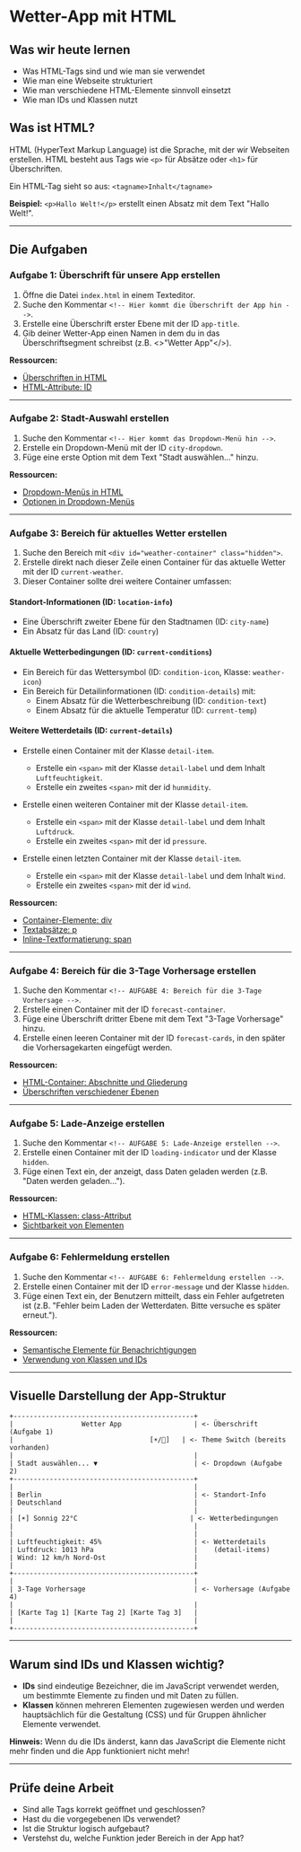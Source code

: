 # Wetter-App mit HTML

## Was wir heute lernen
- Was HTML-Tags sind und wie man sie verwendet
- Wie man eine Webseite strukturiert
- Wie man verschiedene HTML-Elemente sinnvoll einsetzt
- Wie man IDs und Klassen nutzt

## Was ist HTML?
HTML (HyperText Markup Language) ist die Sprache, mit der wir Webseiten erstellen. HTML besteht aus Tags wie `<p>` für Absätze oder `<h1>` für Überschriften.

Ein HTML-Tag sieht so aus: `<tagname>Inhalt</tagname>`

**Beispiel:** `<p>Hallo Welt!</p>` erstellt einen Absatz mit dem Text "Hallo Welt!".

---

## Die Aufgaben 

### Aufgabe 1: Überschrift für unsere App erstellen
1. Öffne die Datei `index.html` in einem Texteditor.
2. Suche den Kommentar `<!-- Hier kommt die Überschrift der App hin -->`.
3. Erstelle eine Überschrift erster Ebene mit der ID `app-title`.
4. Gib deiner Wetter-App einen Namen in dem du in das Überschriftsegment schreibst (z.B. <>"Wetter App"</>).

**Ressourcen:**
- [Überschriften in HTML](https://developer.mozilla.org/de/docs/Web/HTML/Element/Heading_Elements)
- [HTML-Attribute: ID](https://developer.mozilla.org/de/docs/Web/HTML/Global_attributes/id)

---

### Aufgabe 2: Stadt-Auswahl erstellen
1. Suche den Kommentar `<!-- Hier kommt das Dropdown-Menü hin -->`.
2. Erstelle ein Dropdown-Menü mit der ID `city-dropdown`.
3. Füge eine erste Option mit dem Text "Stadt auswählen..." hinzu.

**Ressourcen:**
- [Dropdown-Menüs in HTML](https://developer.mozilla.org/de/docs/Web/HTML/Element/select)
- [Optionen in Dropdown-Menüs](https://developer.mozilla.org/de/docs/Web/HTML/Element/option)

---

### Aufgabe 3: Bereich für aktuelles Wetter erstellen
1. Suche den Bereich mit `<div id="weather-container" class="hidden">`.
2. Erstelle direkt nach dieser Zeile einen Container für das aktuelle Wetter mit der ID `current-weather`.
3. Dieser Container sollte drei weitere Container umfassen:

#### Standort-Informationen (ID: `location-info`)
- Eine Überschrift zweiter Ebene für den Stadtnamen (ID: `city-name`)
- Ein Absatz für das Land (ID: `country`)

#### Aktuelle Wetterbedingungen (ID: `current-conditions`)
- Ein Bereich für das Wettersymbol (ID: `condition-icon`, Klasse: `weather-icon`)
- Ein Bereich für Detailinformationen (ID: `condition-details`) mit:
  - Einem Absatz für die Wetterbeschreibung (ID: `condition-text`)
  - Einem Absatz für die aktuelle Temperatur (ID: `current-temp`)

#### Weitere Wetterdetails (ID: `current-details`)
- Erstelle einen Container mit der Klasse `detail-item`.
  - Erstelle ein `<span>` mit der Klasse `detail-label` und dem Inhalt `Luftfeuchtigkeit`.
  - Erstelle ein zweites `<span>` mit der id `hunmidity`.  

- Erstelle einen weiteren Container mit der Klasse `detail-item`.
  - Erstelle ein `<span>` mit der Klasse `detail-label` und dem Inhalt `Luftdruck`.
  - Erstelle ein zweites `<span>` mit der id `pressure`.

- Erstelle einen letzten Container mit der Klasse `detail-item`.
  - Erstelle ein `<span>` mit der Klasse `detail-label` und dem Inhalt `Wind`.
  - Erstelle ein zweites `<span>` mit der id `wind`.

**Ressourcen:**
- [Container-Elemente: div](https://developer.mozilla.org/de/docs/Web/HTML/Element/div)
- [Textabsätze: p](https://developer.mozilla.org/de/docs/Web/HTML/Element/p)
- [Inline-Textformatierung: span](https://developer.mozilla.org/de/docs/Web/HTML/Element/span)

---

### Aufgabe 4: Bereich für die 3-Tage Vorhersage erstellen
1. Suche den Kommentar `<!-- AUFGABE 4: Bereich für die 3-Tage Vorhersage -->`.
2. Erstelle einen Container mit der ID `forecast-container`.
3. Füge eine Überschrift dritter Ebene mit dem Text "3-Tage Vorhersage" hinzu.
4. Erstelle einen leeren Container mit der ID `forecast-cards`, in den später die Vorhersagekarten eingefügt werden.

**Ressourcen:**
- [HTML-Container: Abschnitte und Gliederung](https://developer.mozilla.org/de/docs/Web/HTML/Element/section)
- [Überschriften verschiedener Ebenen](https://developer.mozilla.org/de/docs/Web/HTML/Element/Heading_Elements)

---

### Aufgabe 5: Lade-Anzeige erstellen
1. Suche den Kommentar `<!-- AUFGABE 5: Lade-Anzeige erstellen -->`.
2. Erstelle einen Container mit der ID `loading-indicator` und der Klasse `hidden`.
3. Füge einen Text ein, der anzeigt, dass Daten geladen werden (z.B. "Daten werden geladen...").

**Ressourcen:**
- [HTML-Klassen: class-Attribut](https://developer.mozilla.org/de/docs/Web/HTML/Global_attributes/class)
- [Sichtbarkeit von Elementen](https://developer.mozilla.org/de/docs/Web/CSS/visibility)

---

### Aufgabe 6: Fehlermeldung erstellen
1. Suche den Kommentar `<!-- AUFGABE 6: Fehlermeldung erstellen -->`.
2. Erstelle einen Container mit der ID `error-message` und der Klasse `hidden`.
3. Füge einen Text ein, der Benutzern mitteilt, dass ein Fehler aufgetreten ist (z.B. "Fehler beim Laden der Wetterdaten. Bitte versuche es später erneut.").

**Ressourcen:**
- [Semantische Elemente für Benachrichtigungen](https://developer.mozilla.org/de/docs/Web/HTML/Element/aside)
- [Verwendung von Klassen und IDs](https://developer.mozilla.org/de/docs/Web/CSS/Class_selectors)

---

## Visuelle Darstellung der App-Struktur

```
+---------------------------------------------+
|                 Wetter App                  | <- Überschrift (Aufgabe 1)
|                                  [☀️/🌙]   | <- Theme Switch (bereits vorhanden)
|                                             |
| Stadt auswählen... ▼                        | <- Dropdown (Aufgabe 2)
+---------------------------------------------+
|                                             |
| Berlin                                      | <- Standort-Info
| Deutschland                                 |
|                                             |
| [☀️] Sonnig 22°C                            | <- Wetterbedingungen
|                                             |
|                                             |
| Luftfeuchtigkeit: 45%                       | <- Wetterdetails
| Luftdruck: 1013 hPa                         |    (detail-items)
| Wind: 12 km/h Nord-Ost                      |
|                                             |
+---------------------------------------------+
|                                             |
| 3-Tage Vorhersage                           | <- Vorhersage (Aufgabe 4)
|                                             |
| [Karte Tag 1] [Karte Tag 2] [Karte Tag 3]   |
|                                             |
+---------------------------------------------+
```

---

## Warum sind IDs und Klassen wichtig?
- **IDs** sind eindeutige Bezeichner, die im JavaScript verwendet werden, um bestimmte Elemente zu finden und mit Daten zu füllen.
- **Klassen** können mehreren Elementen zugewiesen werden und werden hauptsächlich für die Gestaltung (CSS) und für Gruppen ähnlicher Elemente verwendet.

**Hinweis:** Wenn du die IDs änderst, kann das JavaScript die Elemente nicht mehr finden und die App funktioniert nicht mehr!

---

## Prüfe deine Arbeit
- Sind alle Tags korrekt geöffnet und geschlossen?
- Hast du die vorgegebenen IDs verwendet?
- Ist die Struktur logisch aufgebaut?
- Verstehst du, welche Funktion jeder Bereich in der App hat?